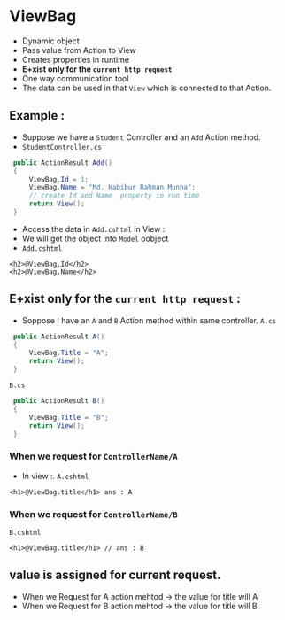 # ViewBag
- Dynamic object
- Pass value from Action to View
- Creates properties in runtime
- **E+xist only for the `current http request`**
- One way communication tool
- The data can be used in that `View` which is connected to that Action.

## Example : 
- Suppose we have a `Student` Controller and an `Add` Action method.
- `StudentController.cs`
```csharp
 public ActionResult Add()
 {
     ViewBag.Id = 1; 
     ViewBag.Name = "Md. Habibur Rahman Munna";
     // create Id and Name  property in run time
     return View();
 }
```
- Access the data in `Add.cshtml` in View :
- We will get the object into `Model` oobject
- `Add.cshtml`
```Add.cshtml
<h2>@ViewBag.Id</h2>
<h2>@ViewBag.Name</h2>
```

## **E+xist only for the `current http request`** :
- Soppose I have an `A` and `B` Action method within same controller.
`A.cs`
```cs
 public ActionResult A()
 {
     ViewBag.Title = "A";  
     return View();
 }
```
`B.cs`
```cs
 public ActionResult B()
 {
     ViewBag.Title = "B";  
     return View();
 }
```
### When we request for `ControllerName/A`
- In view :.
`A.cshtml`
```cshtml
<h1>@ViewBag.title</h1> ans : A
```
### When we request for `ControllerName/B`
`B.cshtml`
```cshtml
<h1>@ViewBag.title</h1> // ans : B
```
## value is assigned for current request.
- When we Request for A action mehtod -> the value for title will A
- When we Request for B action mehtod -> the value for title will B
